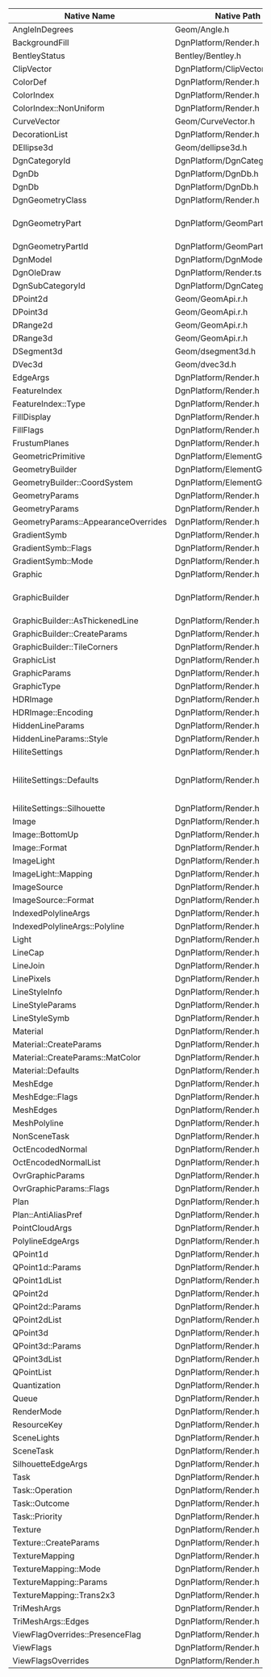 | Native Name                          | Native Path                    | TS Name                     | TS Path                                         | Notes                                                    |
|--------------------------------------|--------------------------------|-----------------------------|-------------------------------------------------|----------------------------------------------------------|
| AngleInDegrees                       | Geom/Angle.h                   | Angle                       | @bentley/geometry-core                          |                                                          |
| BackgroundFill                       | DgnPlatform/Render.h           | BackgroundFill              | ./source/common/Render.ts                       | enum                                                     |
| BentleyStatus                        | Bentley/Bentley.h              | BentleyStatus               | @bentley/bentleyjs-core                         | enum                                                     |
| ClipVector                           | DgnPlatform/ClipVector.h       | ClipVector                  | @bentley/geometry-core                          |                                                          |
| ColorDef                             | DgnPlatform/Render.h           | ColorDef                    | ./source/common/ColorDef.ts                     |                                                          |
| ColorIndex                           | DgnPlatform/Render.h           | ColorIndex                  | ./source/frontend/render/webgl/FeatureIndex.ts  |                                                          |
| ColorIndex::NonUniform               | DgnPlatform/Render.h           | ColorIndexNonUniform        | ./source/frontend/render/webgl/FeatureIndex.ts  |                                                          |
| CurveVector                          | Geom/CurveVector.h             | N/A                         |                                                 | path                                                     |
| DecorationList                       | DgnPlatform/Render.h           | N/A                         |                                                 | enum                                                     |
| DEllipse3d                           | Geom/dellipse3d.h              | N/A                         |                                                 | Arc3d + loop                                             |
| DgnCategoryId                        | DgnPlatform/DgnCategory.h      | Id64                        | @bentley/bentleyjs-core                         |                                                          |
| DgnDb                                | DgnPlatform/DgnDb.h            | IModelDb                    | ./source/backend/IModelDb.ts                    | backend                                                  |
| DgnDb                                | DgnPlatform/DgnDb.h            | IModelConnection            | ./source/frontend/IModelConnection.ts           | frontend                                                 |
| DgnGeometryClass                     | DgnPlatform/Render.h           | GeometryClass               | ./source/common/Render.ts                       | enum                                                     |
| DgnGeometryPart                      | DgnPlatform/GeomPart.h         | GeometryPart                | ./source/backend/ElementGeometry.ts             | should there be frontend equivalent?                     |
| DgnGeometryPartId                    | DgnPlatform/GeomPart.h         | Id64                        | @bentley/bentleyjs-core                         |                                                          |
| DgnModel                             | DgnPlatform/DgnModel.ts        | ModelProps                  | ./source/common/ModelProps                      |                                                          |
| DgnOleDraw                           | DgnPlatform/Render.ts          | N/A                         |                                                 |                                                          |
| DgnSubCategoryId                     | DgnPlatform/DgnCategory.h      | Id64                        | @bentley/bentleyjs-core                         |                                                          |
| DPoint2d                             | Geom/GeomApi.r.h               | Point2d                     | @bentley/geometry-core                          |                                                          |
| DPoint3d                             | Geom/GeomApi.r.h               | Point3d                     | @bentley/geometry-core                          |                                                          |
| DRange2d                             | Geom/GeomApi.r.h               | Range2d                     | @bentley/geometry-core                          |                                                          |
| DRange3d                             | Geom/GeomApi.r.h               | Range3d                     | @bentley/geometry-core                          |                                                          |
| DSegment3d                           | Geom/dsegment3d.h              | LineSegment3d               | @bentley/geometry-core                          |                                                          |
| DVec3d                               | Geom/dvec3d.h                  | Vector3d                    | @bentley/geometry-core                          |                                                          |
| EdgeArgs                             | DgnPlatform/Render.h           | N/A                         |                                                 |                                                          |
| FeatureIndex                         | DgnPlatform/Render.h           | FeatureIndex                | ./source/frontend/render/webgl/FeatureIndex.ts  |                                                          |
| FeatureIndex::Type                   | DgnPlatform/Render.h           | FeatureIndexType            | ./source/frontend/render/webgl/FeatureIndex.ts  | enum                                                     |
| FillDisplay                          | DgnPlatform/Render.h           | FillDisplay                 | ./source/common/Render.ts                       | enum                                                     |
| FillFlags                            | DgnPlatform/Render.h           | N/A                         |                                                 | enum                                                     |
| FrustumPlanes                        | DgnPlatform/Render.h           | N/A                         |                                                 |                                                          |
| GeometricPrimitive                   | DgnPlatform/ElementGeometry.h  | GeometricPrimitive          | ./source/common/geometry/Primitives.ts          |                                                          |
| GeometryBuilder                      | DgnPlatform/ElementGeometry.h  | GeometryStreamBuilder       | ./source/common/geometry/GeometryStream.ts      |                                                          |
| GeometryBuilder::CoordSystem         | DgnPlatform/ElementGeometry.h  | GeomCoordSystem             | ./source/common/geometry/GeometryStream.ts      |                                                          |
| GeometryParams                       | DgnPlatform/Render.h           | GeometryParams              | ./source/common/Render.ts                       |                                                          |
| GeometryParams                       | DgnPlatform/Render.h           | GeometryParams              | ./source/common/Render.ts                       |                                                          |
| GeometryParams::AppearanceOverrides  | DgnPlatform/Render.h           | AppearanceOverrides         | ./source/common/Render.ts                       |                                                          |
| GradientSymb                         | DgnPlatform/Render.h           | N/A                         |                                                 |                                                          |
| GradientSymb::Flags                  | DgnPlatform/Render.h           | N/A                         |                                                 | enum                                                     |
| GradientSymb::Mode                   | DgnPlatform/Render.h           | N/A                         |                                                 | enum                                                     |
| Graphic                              | DgnPlatform/Render.h           | Graphic                     | ./source/frontend/render/Graphic.ts             |                                                          |
| GraphicBuilder                       | DgnPlatform/Render.h           | GraphicBuilder              | ./source/frontend/render/GraphicBuilder.ts      | looks unfinished and should it be abstract?              |
| GraphicBuilder::AsThickenedLine      | DgnPlatform/Render.h           | AsThickenedLine             | ./source/common/Render.ts                       |                                                          |
| GraphicBuilder::CreateParams         | DgnPlatform/Render.h           | GraphicBuilderCreateParams  | ./source/frontend/render/GraphicBuilder.ts      |                                                          |
| GraphicBuilder::TileCorners          | DgnPlatform/Render.h           | GraphicBuilderTileCorners   | ./source/frontend/render/GraphicBuilder.ts      |                                                          |
| GraphicList                          | DgnPlatform/Render.h           | GraphicList                 | ./source/frontend/render/Graphic.ts             | list                                                     |
| GraphicParams                        | DgnPlatform/Render.h           | GraphicParams               | ./source/common/Render.ts                       |                                                          |
| GraphicType                          | DgnPlatform/Render.h           | GraphicType                 | ./source/frontend/render/GraphicBuilder.ts      | enum                                                     |
| HDRImage                             | DgnPlatform/Render.h           | N/A                         |                                                 |                                                          |
| HDRImage::Encoding                   | DgnPlatform/Render.h           | N/A                         |                                                 | enum                                                     |
| HiddenLineParams                     | DgnPlatform/Render.h           | HiddenLine.Params           | ./source/common/Render.ts                       |                                                          |
| HiddenLineParams::Style              | DgnPlatform/Render.h           | HiddenLine.Style            | ./source/common/Render.ts                       |                                                          |
| HiliteSettings                       | DgnPlatform/Render.h           | Hilite.Settings             | ./source/common/Render.ts                       |                                                          |
| HiliteSettings::Defaults             | DgnPlatform/Render.h           | N/A                         |                                                 | unexported consts of Hilite namespace in common/Render   |
| HiliteSettings::Silhouette           | DgnPlatform/Render.h           | Hilite.Silhouette           | ./source/common/Render.ts                       | enum                                                     |
| Image                                | DgnPlatform/Render.h           | N/A                         |                                                 |                                                          |
| Image::BottomUp                      | DgnPlatform/Render.h           | N/A                         |                                                 | enum                                                     |
| Image::Format                        | DgnPlatform/Render.h           | N/A                         |                                                 | enum                                                     |
| ImageLight                           | DgnPlatform/Render.h           | N/A                         |                                                 |                                                          |
| ImageLight::Mapping                  | DgnPlatform/Render.h           | N/A                         |                                                 | enum                                                     |
| ImageSource                          | DgnPlatform/Render.h           | N/A                         |                                                 |                                                          |
| ImageSource::Format                  | DgnPlatform/Render.h           | N/A                         |                                                 | enum                                                     |
| IndexedPolylineArgs                  | DgnPlatform/Render.h           | N/A                         |                                                 |                                                          |
| IndexedPolylineArgs::Polyline        | DgnPlatform/Render.h           | N/A                         |                                                 |                                                          |
| Light                                | DgnPlatform/Render.h           | Light                       | ./source/common/Lighting.ts                     |                                                          |
| LineCap                              | DgnPlatform/Render.h           | N/A                         |                                                 | enum                                                     |
| LineJoin                             | DgnPlatform/Render.h           | N/A                         |                                                 | enum                                                     |
| LinePixels                           | DgnPlatform/Render.h           | LinePixels                  | ./source/common/Render.ts                       | enum                                                     |
| LineStyleInfo                        | DgnPlatform/Render.h           | LineStyleInfo               | ./source/common/geometry/LineStyle.ts           |                                                          |
| LineStyleParams                      | DgnPlatform/Render.h           | LineStyleParams             | ./source/common/geometry/LineStyle.ts           |                                                          |
| LineStyleSymb                        | DgnPlatform/Render.h           | LineStyleSymb               | ./source/common/geometry/LineStyle.ts           |                                                          |
| Material                             | DgnPlatform/Render.h           | N/A                         |                                                 |                                                          |
| Material::CreateParams               | DgnPlatform/Render.h           | N/A                         |                                                 |                                                          |
| Material::CreateParams::MatColor     | DgnPlatform/Render.h           | N/A                         |                                                 |                                                          |
| Material::Defaults                   | DgnPlatform/Render.h           | N/A                         |                                                 |                                                          |
| MeshEdge                             | DgnPlatform/Render.h           | N/A                         |                                                 |                                                          |
| MeshEdge::Flags                      | DgnPlatform/Render.h           | N/A                         |                                                 | enum                                                     |
| MeshEdges                            | DgnPlatform/Render.h           | N/A                         |                                                 |                                                          |
| MeshPolyline                         | DgnPlatform/Render.h           | N/A                         |                                                 |                                                          |
| NonSceneTask                         | DgnPlatform/Render.h           | N/A                         |                                                 |                                                          |
| OctEncodedNormal                     | DgnPlatform/Render.h           | OctEncodedNormal            | ./source/frontend/render/OctEncodedNormal.ts    |                                                          |
| OctEncodedNormalList                 | DgnPlatform/Render.h           | OctEncodedNormalList        | ./source/frontend/render/OctEncodedNormal.ts    | list                                                     |
| OvrGraphicParams                     | DgnPlatform/Render.h           | N/A                         |                                                 |                                                          |
| OvrGraphicParams::Flags              | DgnPlatform/Render.h           | N/A                         |                                                 | enum                                                     |
| Plan                                 | DgnPlatform/Render.h           | N/A                         |                                                 |                                                          |
| Plan::AntiAliasPref                  | DgnPlatform/Render.h           | N/A                         |                                                 | enum                                                     |
| PointCloudArgs                       | DgnPlatform/Render.h           | N/A                         |                                                 |                                                          |
| PolylineEdgeArgs                     | DgnPlatform/Render.h           | N/A                         |                                                 |                                                          |
| QPoint1d                             | DgnPlatform/Render.h           | QPoint1d                    | ./source/frontend/render/QPoint.ts              |                                                          |
| QPoint1d::Params                     | DgnPlatform/Render.h           | QParams1d                   | ./source/frontend/render/QPoint.ts              |                                                          |
| QPoint1dList                         | DgnPlatform/Render.h           | QPoint1dList                | ./source/frontend/render/QPoint.ts              | list                                                     |
| QPoint2d                             | DgnPlatform/Render.h           | QPoint2d                    | ./source/frontend/render/QPoint.ts              |                                                          |
| QPoint2d::Params                     | DgnPlatform/Render.h           | QParams2d                   | ./source/frontend/render/QPoint.ts              |                                                          |
| QPoint2dList                         | DgnPlatform/Render.h           | QPoint2dList                | ./source/frontend/render/QPoint.ts              | list                                                     |
| QPoint3d                             | DgnPlatform/Render.h           | QPoint3d                    | ./source/frontend/render/QPoint.ts              |                                                          |
| QPoint3d::Params                     | DgnPlatform/Render.h           | QParams3d                   | ./source/frontend/render/QPoint.ts              |                                                          |
| QPoint3dList                         | DgnPlatform/Render.h           | QPoint3dList                | ./source/frontend/render/QPoint.ts              | list                                                     |
| QPointList                           | DgnPlatform/Render.h           | QPointList                  | ./source/frontend/render/QPoint.ts              | list                                                     |
| Quantization                         | DgnPlatform/Render.h           | Quantizer                   | ./source/frontend/render/QPoint.ts              |                                                          |
| Queue                                | DgnPlatform/Render.h           | N/A                         |                                                 |                                                          |
| RenderMode                           | DgnPlatform/Render.h           | RenderMode                  | ./source/common/Render.ts                       | enum                                                     |
| ResourceKey                          | DgnPlatform/Render.h           | N/A                         |                                                 |                                                          |
| SceneLights                          | DgnPlatform/Render.h           | N/A                         |                                                 |                                                          |
| SceneTask                            | DgnPlatform/Render.h           | N/A                         |                                                 |                                                          |
| SilhouetteEdgeArgs                   | DgnPlatform/Render.h           | N/A                         |                                                 |                                                          |
| Task                                 | DgnPlatform/Render.h           | N/A                         |                                                 |                                                          |
| Task::Operation                      | DgnPlatform/Render.h           | N/A                         |                                                 | enum                                                     |
| Task::Outcome                        | DgnPlatform/Render.h           | N/A                         |                                                 | enum                                                     |
| Task::Priority                       | DgnPlatform/Render.h           | N/A                         |                                                 | enum                                                     |
| Texture                              | DgnPlatform/Render.h           | N/A                         |                                                 |                                                          |
| Texture::CreateParams                | DgnPlatform/Render.h           | N/A                         |                                                 |                                                          |
| TextureMapping                       | DgnPlatform/Render.h           | N/A                         |                                                 |                                                          |
| TextureMapping::Mode                 | DgnPlatform/Render.h           | N/A                         |                                                 | enum                                                     |
| TextureMapping::Params               | DgnPlatform/Render.h           | N/A                         |                                                 |                                                          |
| TextureMapping::Trans2x3             | DgnPlatform/Render.h           | N/A                         |                                                 |                                                          |
| TriMeshArgs                          | DgnPlatform/Render.h           | N/A                         |                                                 |                                                          |
| TriMeshArgs::Edges                   | DgnPlatform/Render.h           | N/A                         |                                                 |                                                          |
| ViewFlagOverrides::PresenceFlag      | DgnPlatform/Render.h           | ViewFlag.PresenceFlag       | ./source/common/Render.ts                       | enum                                                     |
| ViewFlags                            | DgnPlatform/Render.h           | ViewFlags                   | ./source/common/Render.ts                       |                                                          |
| ViewFlagsOverrides                   | DgnPlatform/Render.h           | ViewFlag.Overrides          | ./source/common/Render.ts                       |                                                          |